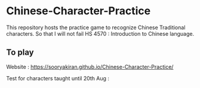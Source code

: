 # Chinese-Character-Practice
This repository hosts the practice game to recognize Chinese Traditional characters. So that I will not fail HS 4570 : Introduction to Chinese language.

## To play
Website : https://sooryakiran.github.io/Chinese-Character-Practice/

Test for characters taught until 20th Aug : 
